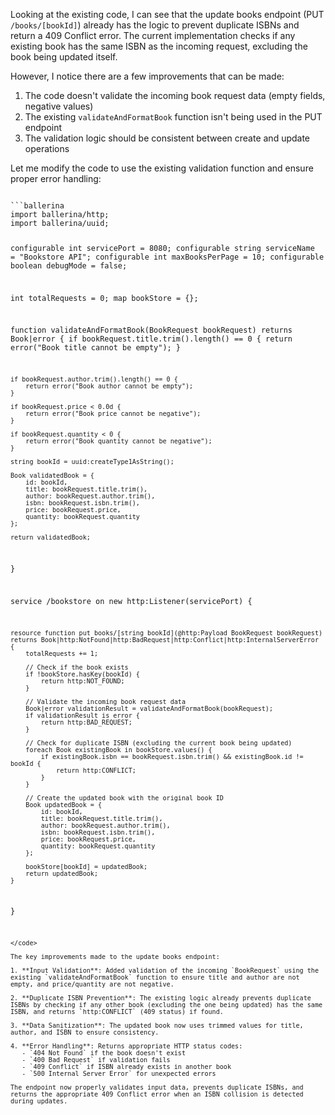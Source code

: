 Looking at the existing code, I can see that the update books endpoint (PUT `/books/[bookId]`) already has the logic to prevent duplicate ISBNs and return a 409 Conflict error. The current implementation checks if any existing book has the same ISBN as the incoming request, excluding the book being updated itself.

However, I notice there are a few improvements that can be made:

1. The code doesn't validate the incoming book request data (empty fields, negative values)
2. The existing `validateAndFormatBook` function isn't being used in the PUT endpoint
3. The validation logic should be consistent between create and update operations

Let me modify the code to use the existing validation function and ensure proper error handling:

<code filename="main.bal">
```ballerina
import ballerina/http;
import ballerina/uuid;

configurable int servicePort = 8080;
configurable string serviceName = "Bookstore API";
configurable int maxBooksPerPage = 10;
configurable boolean debugMode = false;

int totalRequests = 0;
map<Book> bookStore = {};

function validateAndFormatBook(BookRequest bookRequest) returns Book|error {
    if bookRequest.title.trim().length() == 0 {
        return error("Book title cannot be empty");
    }

    if bookRequest.author.trim().length() == 0 {
        return error("Book author cannot be empty");
    }

    if bookRequest.price < 0.0d {
        return error("Book price cannot be negative");
    }

    if bookRequest.quantity < 0 {
        return error("Book quantity cannot be negative");
    }

    string bookId = uuid:createType1AsString();

    Book validatedBook = {
        id: bookId,
        title: bookRequest.title.trim(),
        author: bookRequest.author.trim(),
        isbn: bookRequest.isbn.trim(),
        price: bookRequest.price,
        quantity: bookRequest.quantity
    };

    return validatedBook;
}

service /bookstore on new http:Listener(servicePort) {

    resource function put books/[string bookId](@http:Payload BookRequest bookRequest) returns Book|http:NotFound|http:BadRequest|http:Conflict|http:InternalServerError {
        totalRequests += 1;

        // Check if the book exists
        if !bookStore.hasKey(bookId) {
            return http:NOT_FOUND;
        }

        // Validate the incoming book request data
        Book|error validationResult = validateAndFormatBook(bookRequest);
        if validationResult is error {
            return http:BAD_REQUEST;
        }

        // Check for duplicate ISBN (excluding the current book being updated)
        foreach Book existingBook in bookStore.values() {
            if existingBook.isbn == bookRequest.isbn.trim() && existingBook.id != bookId {
                return http:CONFLICT;
            }
        }

        // Create the updated book with the original book ID
        Book updatedBook = {
            id: bookId,
            title: bookRequest.title.trim(),
            author: bookRequest.author.trim(),
            isbn: bookRequest.isbn.trim(),
            price: bookRequest.price,
            quantity: bookRequest.quantity
        };

        bookStore[bookId] = updatedBook;
        return updatedBook;
    }
}
```
</code>

The key improvements made to the update books endpoint:

1. **Input Validation**: Added validation of the incoming `BookRequest` using the existing `validateAndFormatBook` function to ensure title and author are not empty, and price/quantity are not negative.

2. **Duplicate ISBN Prevention**: The existing logic already prevents duplicate ISBNs by checking if any other book (excluding the one being updated) has the same ISBN, and returns `http:CONFLICT` (409 status) if found.

3. **Data Sanitization**: The updated book now uses trimmed values for title, author, and ISBN to ensure consistency.

4. **Error Handling**: Returns appropriate HTTP status codes:
   - `404 Not Found` if the book doesn't exist
   - `400 Bad Request` if validation fails
   - `409 Conflict` if ISBN already exists in another book
   - `500 Internal Server Error` for unexpected errors

The endpoint now properly validates input data, prevents duplicate ISBNs, and returns the appropriate 409 Conflict error when an ISBN collision is detected during updates.